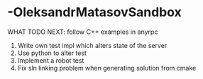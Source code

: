 # -OleksandrMatasovSandbox
WHAT TODO NEXT: follow C++ examples in anyrpc

1) Write own test impl which alters state of the server
2) Use python to alter test
3) Implement a robot test
4) Fix sln linking problem when generating solution from cmake

